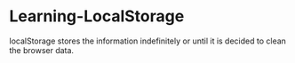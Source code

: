 # Learning-LocalStorage
localStorage stores the information indefinitely or until it is decided to clean the browser data.

